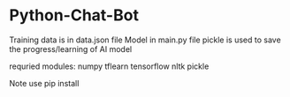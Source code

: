 # Python-Chat-Bot
Training data is in data.json file 
Model in main.py file 
pickle is used to save the progress/learning of AI model

requried modules:
numpy
tflearn
tensorflow
nltk
pickle


Note use pip install 
